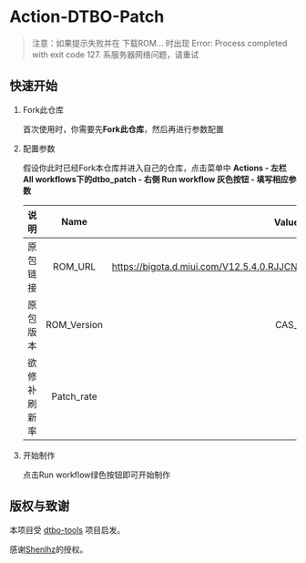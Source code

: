 # Action-DTBO-Patch

> 注意：如果提示失败并在 下载ROM... 时出现 Error: Process completed with exit code 127. 系服务器网络问题，请重试

## 快速开始

1. Fork此仓库
   
   首次使用时，你需要先**Fork此仓库**，然后再进行参数配置

2. 配置参数

   假设你此时已经Fork本仓库并进入自己的仓库，点击菜单中 **Actions - 左栏All workflows下的dtbo_patch - 右侧 Run workflow 灰色按钮 - 填写相应参数**

   |     说明     |    Name     |                  Value(按你自己的需求填写)                   |
   | :----------: | :---------: | :----------------------------------------------------------: |
   |   原包链接   |   ROM_URL   | https://bigota.d.miui.com/V12.5.4.0.RJJCNXM/miui_CAS_V12.5.4.0.RJJCNXM_55172411ad_11.0.zip |
   |   原包版本   | ROM_Version |                    CAS_V12.5.4.0.RJJCNXM                     |
   | 欲修补刷新率 | Patch_rate  |                              90                              |

3. 开始制作
   
   点击Run workflow绿色按钮即可开始制作

## 版权与致谢

本项目受 [dtbo-tools](https://github.com/Shenlhz/dtbo-tools) 项目启发。

感谢[Shenlhz](https://github.com/Shenlhz)的授权。
